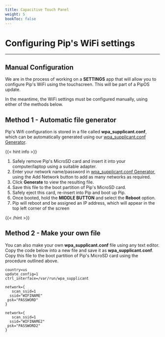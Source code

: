 ```yaml
---
title: Capacitive Touch Panel
weight: 5
bookToc: false
---
```


# Configuring Pip's WiFi settings

---

## Manual Configuration

We are in the process of working on a **SETTINGS** app that will allow you to configure Pip's WiFi using the touchscreen. This will be part of a PipOS update. 

In the meantime, the WiFi settings must be configured manually, using either of the methods below.

## Method 1 - Automatic file generator

Pip's Wifi configuration is stored in a file called **wpa_supplicant.conf**, which can be automatically generated using our [wpa_supplicant.conf Generator](/docs/tools/wpa_supplicant).

{{< hint info >}}
1. Safely remove Pip's MicroSD card and insert it into your computer/laptop using a suitable adapter.
2. Enter your network name/password in [wpa_supplicant.conf Generator](/docs/tools/wpa_supplicant), using the Add Network button to add as many networks as required.
3. Click **Generate** to view the resulting file. 
4. Save this file to the boot partition of Pip's MicroSD card.
5. Safely eject this card, re-insert into Pip and boot up Pip.
6. Once booted, hold the **MIDDLE BUTTON** and select the **Reboot** option.
7. Pip will reboot and be assigned an IP address, which will appear in the top left corner of the screen

{{< /hint >}}



## Method 2 - Make your own file

You can also make your own **wpa_supplicant.conf** file using any text editor. Copy the code below into a new file and save it as **wpa_supplicant.conf**. Copy this file to the boot partition of Pip's MicroSD card using the procedure outlined above.


	country=us
	update_config=1
	ctrl_interface=/var/run/wpa_supplicant

	network={
 	   scan_ssid=1
 	  ssid="WIFINAME"
 	 psk="PASSWORD"
	}
	
	network={
 	   scan_ssid=1
 	  ssid="WIFINAME2"
 	 psk="PASSWORD2"
	}
